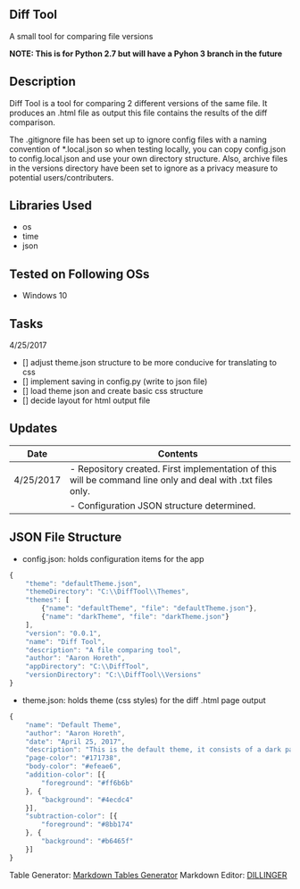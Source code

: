 ## Diff Tool
A small tool for comparing file versions

**NOTE: This is for Python 2.7 but will have a Pyhon 3 branch in the future**

## Description
Diff Tool is a tool for comparing 2 different versions of the same file. It produces an .html file as output
this file contains the results of the diff comparison. 

The .gitignore file has been set up to ignore config
files with a naming convention of *.local.json so when testing locally, you can copy config.json to 
config.local.json and use your own directory structure. Also, archive files in the versions directory
have been set to ignore as a privacy measure to potential users/contributers.

## Libraries Used
* os
* time
* json

## Tested on Following OSs
* Windows 10

## Tasks
4/25/2017
* [] adjust theme.json structure to be more conducive for translating to css
* [] implement saving in config.py (write to json file)
* [] load theme json and create basic css structure
* [] decide layout for html output file

## Updates
| Date      | Contents                                                                                                    |
|-----------|-------------------------------------------------------------------------------------------------------------|
| 4/25/2017 | - Repository created. First implementation of this will be command line only and deal with .txt files only. |
|           | - Configuration JSON structure determined.                                                                  |

## JSON File Structure
* config.json: holds configuration items for the app
```javascript
{
	"theme": "defaultTheme.json",
	"themeDirectory": "C:\\DiffTool\\Themes",
	"themes": [
		{"name": "defaultTheme", "file": "defaultTheme.json"},
		{"name": "darkTheme", "file": "darkTheme.json"}
	],
	"version": "0.0.1",
	"name": "Diff Tool",
	"description": "A file comparing tool",
	"author": "Aaron Horeth",
	"appDirectory": "C:\\DiffTool",
	"versionDirectory": "C:\\DiffTool\\Versions"
}
```
* theme.json: holds theme (css styles) for the diff .html page output
```javascript
{
	"name": "Default Theme",
	"author": "Aaron Horeth",
	"date": "April 25, 2017",
	"description": "This is the default theme, it consists of a dark page background color with a lighter diff region.",
	"page-color": "#171738",
	"body-color": "#efeae6",
	"addition-color": [{
		"foreground": "#ff6b6b"
	}, {
		"background": "#4ecdc4"
	}],
	"subtraction-color": [{
		"foreground": "#8bb174"
	}, {
		"background": "#b6465f"
	}]
}
```

Table Generator: [Markdown Tables Generator](http://www.tablesgenerator.com/markdown_tables)
Markdown Editor: [DILLINGER](http://dillinger.io/)